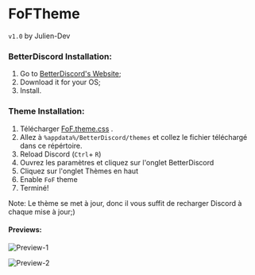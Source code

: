# FoFTheme

`v1.0` by Julien-Dev

### BetterDiscord Installation:

1. Go to [BetterDiscord's Website](http://betterdiscord.net);
2. Download it for your OS;
3. Install.

### Theme Installation:

1. Télécharger [FoF.theme.css](https://friends-of-future.com/Discord/FoF.theme.rar) .
2. Allez à `%appdata%/BetterDiscord/themes` et collez le fichier téléchargé dans ce répértoire.
3. Reload Discord (`Ctrl`+ `R`)
4. Ouvrez les paramètres et cliquez sur l'onglet BetterDiscord
5. Cliquez sur l'onglet Thèmes en haut
6. Enable `FoF` theme
7. Terminé!

Note: Le thème se met à jour, donc il vous suffit de recharger Discord à chaque mise à jour;)

#### **Previews:**
![Preview-1](https://gyazo.com/f8be43a83f6c8f9a037988e6dfbfeabc)

![Preview-2](https://gyazo.com/dc90b80ab4947bd1a2cff3798c0393cd)

